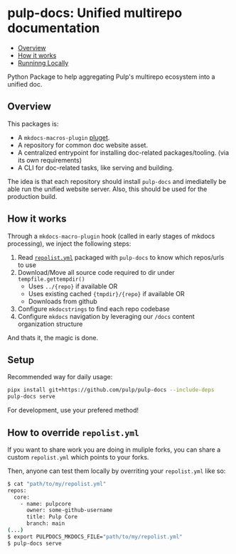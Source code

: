 # pulp-docs: Unified multirepo documentation

<!--toc:start-->
- [Overview](#overview)
- [How it works](#how-it-works)
- [Runninng Locally](#runninng-locally)
<!--toc:end-->

Python Package to help aggregating Pulp's multirepo ecosystem into a unified doc.

## Overview

This packages is:

- A `mkdocs-macros-plugin` [pluget](https://mkdocs-macros-plugin.readthedocs.io/en/latest/pluglets/).
- A repository for common doc website asset.
- A centralized entrypoint for installing doc-related packages/tooling. (via its own requirements)
- A CLI for doc-related tasks, like serving and building.

The idea is that each repository should install `pulp-docs` and imediatelly be able run the unified website server.
Also, this should be used for the production build.

## How it works

Through a `mkdocs-macro-plugin` hook (called in early stages of mkdocs processing), we inject the following steps:

1. Read [`repolist.yml`](https://github.com/pulp/pulp-docs/blob/main/src/pulp_docs/data/repolist.yml) packaged with `pulp-docs` to know which repos/urls to use
1. Download/Move all source code required to dir under `tempfile.gettempdir()`
    - Uses `../{repo}` if available OR
    - Uses existing cached `{tmpdir}/{repo}` if available OR
    - Downloads from github
1. Configure `mkdocstrings` to find each repo codebase
1. Configure `mkdocs` navigation by leveraging our `/docs` content organization structure

And thats it, the magic is done.

## Setup

Recommended way for daily usage:

```bash
pipx install git+https://github.com/pulp/pulp-docs --include-deps
pulp-docs serve
```

For development, use your prefered method!

## How to override `repolist.yml`

If you want to share work you are doing in muliple forks, you can share a custom `repolist.yml` which points to your forks.

Then, anyone can test them locally by overriting your `repolist.yml` like so:

```bash
$ cat "path/to/my/repolist.yml"
repos:
  core:
    - name: pulpcore
      owner: some-github-username
      title: Pulp Core
      branch: main
(...)
$ export PULPDOCS_MKDOCS_FILE="path/to/my/repolist.yml"
$ pulp-docs serve
```

